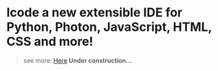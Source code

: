 # Icode a new extensible IDE for Python, Photon, JavaScript, HTML, CSS and more!
> see more: [Here](https://igdaliascabamba.github.io/get-icode/)
**Under construction...**